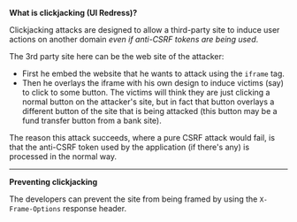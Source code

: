 **What is clickjacking (UI Redress)?**

Clickjacking attacks are designed to allow a third-party site to induce user actions on another domain *even if anti-CSRF tokens are being used*.

The 3rd party site here can be the web site of the attacker:
- First he embed the website that he wants to attack using the `iframe` tag.
- Then he overlays the iframe with his own design to induce victims (say) to click to some button. The victims will think they are just clicking a normal button on the attacker's site, but in fact that button overlays a different button of the site that is being attacked (this button may be a fund transfer button from a bank site).

The reason this attack succeeds, where a pure CSRF attack would fail, is that the anti-CSRF token used by the application (if there's any) is processed in the normal way.

---

**Preventing clickjacking**

The developers can prevent the site from being framed by using the `X-Frame-Options` response header.

